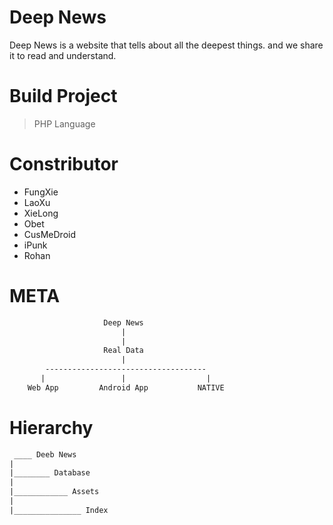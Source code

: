 # Deep News
Deep News is a website that tells about all the deepest things. and we share it to read and understand.

# Build Project
> PHP Language

# Constributor
- FungXie
- LaoXu
- XieLong
- Obet
- CusMeDroid
- iPunk
- Rohan

# META
```txt
                     Deep News
                         |
                         |
                     Real Data
                         |
        ------------------------------------
       |                 |                  |
    Web App         Android App           NATIVE
```

# Hierarchy
```txt
 ____ Deeb News
|
|________ Database
|
|____________ Assets
|
|_______________ Index
```
